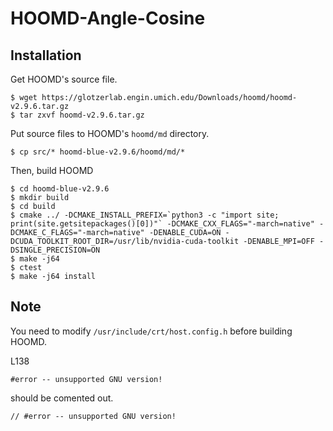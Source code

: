 # HOOMD-Angle-Cosine

## Installation
Get HOOMD's source file.
```
$ wget https://glotzerlab.engin.umich.edu/Downloads/hoomd/hoomd-v2.9.6.tar.gz
$ tar zxvf hoomd-v2.9.6.tar.gz
```

Put source files to HOOMD's `hoomd/md` directory.

```
$ cp src/* hoomd-blue-v2.9.6/hoomd/md/*
```

Then, build HOOMD

```
$ cd hoomd-blue-v2.9.6
$ mkdir build
$ cd build
$ cmake ../ -DCMAKE_INSTALL_PREFIX=`python3 -c "import site; print(site.getsitepackages()[0])"` -DCMAKE_CXX_FLAGS="-march=native" -DCMAKE_C_FLAGS="-march=native" -DENABLE_CUDA=ON -DCUDA_TOOLKIT_ROOT_DIR=/usr/lib/nvidia-cuda-toolkit -DENABLE_MPI=OFF -DSINGLE_PRECISION=ON
$ make -j64
$ ctest
$ make -j64 install
```

## Note
You need to modify `/usr/include/crt/host.config.h` before building HOOMD.

L138
```
#error -- unsupported GNU version!
```
should be comented out.
```
// #error -- unsupported GNU version!
```



